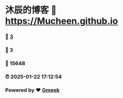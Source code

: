 # 沐辰的博客 :link: https://Mucheen.github.io 
### :page_facing_up: [3](https://Mucheen.github.io/tag.html) 
### :speech_balloon: 3 
### :hibiscus: 15648 
### :alarm_clock: 2025-01-22 17:12:54 
### Powered by :heart: [Gmeek](https://github.com/Meekdai/Gmeek)

